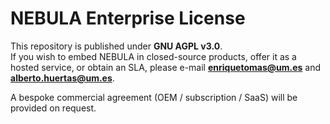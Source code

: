 # NEBULA Enterprise License

This repository is published under **GNU AGPL v3.0**.  
If you wish to embed NEBULA in closed-source products, offer it as a hosted service, or obtain an SLA, please e-mail **enriquetomas@um.es** and **alberto.huertas@um.es**.

A bespoke commercial agreement (OEM / subscription / SaaS) will be provided on request.
